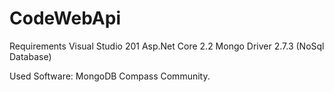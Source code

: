 # CodeWebApi

Requirements
Visual Studio 201
Asp.Net Core 2.2
Mongo Driver 2.7.3 (NoSql Database)

Used Software:
MongoDB Compass Community.
